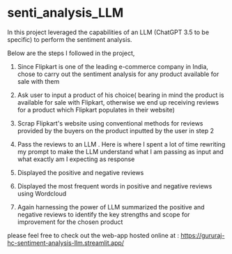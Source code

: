 # senti_analysis_LLM

In this project leveraged the capabilities of an LLM (ChatGPT 3.5 to be specific) to perform the sentiment analysis.


Below are the steps I followed in the project,


1. Since Flipkart is one of the leading e-commerce company in India, chose to carry out the sentiment analysis for any product available for sale with them


2. Ask user to input a product of his choice( bearing in mind the product is available for sale with Flipkart, otherwise we end up receiving reviews for a product which Flipkart populates in their website)


3. Scrap Flipkart's website using conventional methods for reviews provided by the buyers on the product inputted by the user in step 2


4. Pass the reviews to an LLM . Here is where I spent a lot of time rewriting my prompt to make the LLM understand what I am passing as input and what exactly am I expecting as response


5. Displayed the positive and negative reviews


6. Displayed the most frequent words in positive and negative reviews using Wordcloud


7. Again harnessing the power of LLM summarized the positive and negative reviews to identify the key strengths and scope for improvement for the chosen product


please feel free to check out the web-app hosted online at : https://gururaj-hc-sentiment-analysis-llm.streamlit.app/

